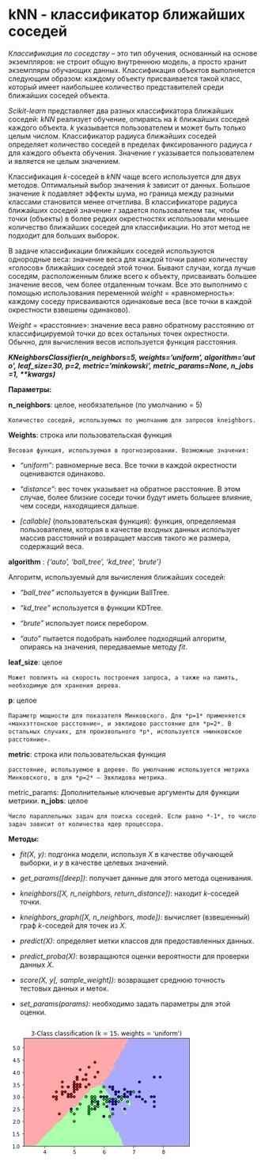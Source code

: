 **kNN - классификатор ближайших соседей**
=======================================

*Классификация по соседству* – это тип обучения, основанный на основе экземпляров: не строит общую внутреннюю модель, а просто хранит экземпляры обучающих данных. Классификация объектов выполняется следующим образом: каждому объекту присваивается такой класс, который имеет наибольшее количество представителей среди ближайших соседей объекта. 

*Scikit-learn* представляет два разных классификатора ближайших соседей: *kNN* реализует обучение, опираясь на *k* ближайших соседей каждого объекта. *k* указывается пользователем и может быть только целым числом. Классификатор радиуса ближайших соседей определяет количество соседей в пределах фиксированного радиуса *r* для каждого объекта обучения. Значение r указывается пользователем и является не целым значением.

Классификация *k*-соседей в *kNN* чаще всего используется для двух методов. Оптимальный выбор значения *k* зависит от данных. Большое значение *k* подавляет эффекты шума, но граница между разными классами становится менее отчетлива. В классификаторе радиуса ближайших соседей значение *r* задается пользователем так, чтобы точки (объекты) в более редких окрестностях использовали меньшее количество ближайших соседей для классификации. Но этот метод не подходит для больших выборок. 

В задаче классификации ближайших соседей используются однородные веса: значение веса для каждой точки равно количеству «голосов» ближайших соседей этой точки. Бывают случаи, когда лучше соседям, расположенным ближе всего к объекту, присваивать большее значение весов, чем более отдаленным точкам. Все это выполнимо с помощью использования переменной *weight* = «равномерность»: каждому соседу присваиваются одинаковые веса (все точки в каждой окрестности взвешены одинаково).

*Weight* = «расстояние»: значение веса равно обратному расстоянию от классифицируемой точки до всех остальных точек окрестности. Обычно, для вычисления весов используется функция расстояния.

**_KNeighborsClassifier(n_neighbors=5, weights=’uniform’, algorithm=’auto’, leaf_size=30, p=2, metric=’minkowski’, metric_params=None, n_jobs=1, **kwargs)_**

**Параметры:**

**n_neighbors**: целое, необязательное (по умолчанию = 5)

	Количество соседей, используемых по умолчанию для запросов kneighbors.

**Weights**: строка или пользовательская функция

	Весовая функция, используемая в прогнозировании. Возможные значения:

* *“uniform”*: равномерные веса. Все точки в каждой окрестности оцениваются одинаково.

* *“distance”*: вес точек указывает на обратное расстояние. В этом случае, более близкие соседи точки будут иметь большее влияние, чем соседи, находящиеся дальше.

* *[callable]* (пользовательская функция): функция, определяемая пользователем, которая в качестве входных данных использует массив расстояний и возвращает массив такого же размера, содержащий веса.

**algorithm** : *{‘auto’, ‘ball_tree’, ‘kd_tree’, ‘brute’}*

Алгоритм, используемый для вычисления ближайших соседей:

* *“ball_tree”* используется в функции BallTree.

* *“kd_tree”* используется в функции KDTree.

* *“brute”* использует поиск перебором.

* *“auto”* пытается подобрать наиболее подходящий алгоритм, опираясь на значения, передаваемые методу *fit*.

**leaf_size**: целое

	Может повлиять на скорость построения запроса, а также на память, необходимую для хранения дерева.
	
**p**: целое

	Параметр мощности для показателя Минковского. Для *р=1* применяется «манхэттонское расстояние», и эвклидово расстояние для *р=2*. В остальных случаях, для произвольного *р*, используется «минковское расстояние».
	
**metric**: строка или пользовательская функция

	расстояние, используемое в дереве. По умолчанию используется метрика Минковского, в для *р=2* – Эвклидова метрика.
	
metric_params: 
	Дополнительные ключевые аргументы для функции метрики.
**n_jobs**: целое

	Число параллельных задач для поиска соседей. Если равно *-1*, то число задач зависит от количества ядер процессора.
	
**Методы:**

* *fit(X, y)*: подгонка модели, используя *Х* в качестве обучающей выборки, и *у* в качестве целевых значений.

* *get_params([deep])*: получает данные для этого метода оценивания.

* *kneighbors([X, n_neighbors, return_distance])*:  находит *k*-соседей точки.

* *kneighbors_graph([X, n_neighbors, mode])*: вычисляет (взвешенный) граф *k*-соседей для точек из *Х*.

* *predict(X)*: определяет метки классов для предоставленных данных.

* *predict_proba(X)*: возвращаются оценки вероятности для проверки данных *Х*.

* *score(X, y[, sample_weight])*: возвращает среднюю точность тестовых данных и меток.

* *set_params(params)*: необходимо задать параметры для этой оценки.

![](https://raw.githubusercontent.com/Kursaitova/KNN/master/knn1.png "kNN")

